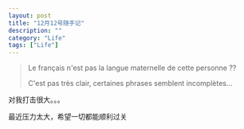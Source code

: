 ```yaml
---
layout: post
title: "12月12号随手记"
description: ""
category: "Life"
tags: ["Life"]
---
```


> Le français n'est pas la langue maternelle de cette personne ??
> 
> C'est pas très clair, certaines phrases semblent incomplètes...

对我打击很大。。。

最近压力太大，希望一切都能顺利过关
